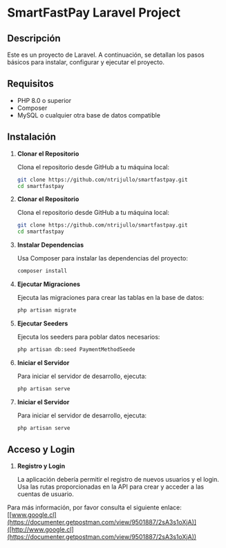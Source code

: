 # SmartFastPay Laravel Project

## Descripción

Este es un proyecto de Laravel. A continuación, se detallan los pasos básicos para instalar, configurar y ejecutar el proyecto.

## Requisitos

- PHP 8.0 o superior
- Composer
- MySQL o cualquier otra base de datos compatible

## Instalación

1. **Clonar el Repositorio**

   Clona el repositorio desde GitHub a tu máquina local:

   ```bash
   git clone https://github.com/ntrijullo/smartfastpay.git
   cd smartfastpay

1. **Clonar el Repositorio**

   Clona el repositorio desde GitHub a tu máquina local:

   ```bash
   git clone https://github.com/ntrijullo/smartfastpay.git
   cd smartfastpay

2. **Instalar Dependencias**

   Usa Composer para instalar las dependencias del proyecto:

   ```bash
   composer install

3. **Ejecutar Migraciones**

   Ejecuta las migraciones para crear las tablas en la base de datos:

   ```bash
   php artisan migrate


4. **Ejecutar Seeders**

   Ejecuta los seeders para poblar datos necesarios:

   ```bash
   php artisan db:seed PaymentMethodSeede

5. **Iniciar el Servidor**

   Para iniciar el servidor de desarrollo, ejecuta:

   ```bash
   php artisan serve


5. **Iniciar el Servidor**

   Para iniciar el servidor de desarrollo, ejecuta:

   ```bash
   php artisan serve


## Acceso y Login

1. **Registro y Login**

   La aplicación debería permitir el registro de nuevos usuarios y el login. Usa las rutas proporcionadas en la API para crear y acceder a las cuentas de usuario.

Para más información, por favor consulta el siguiente enlace: [[www.google.cl](https://documenter.getpostman.com/view/9501887/2sA3s1oXjA)]([http://www.google.cl](https://documenter.getpostman.com/view/9501887/2sA3s1oXjA))

